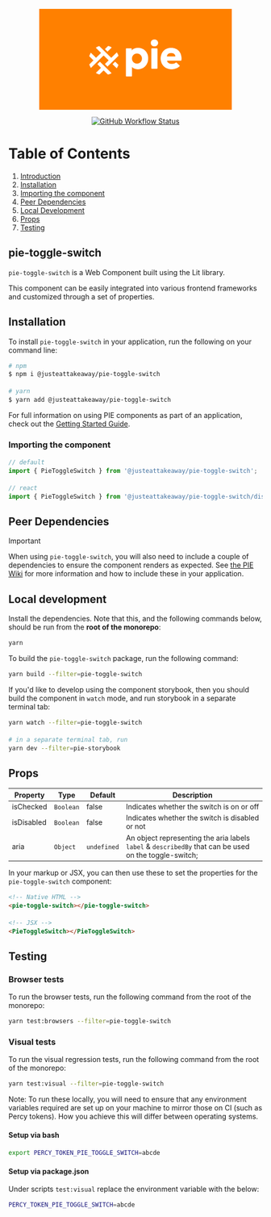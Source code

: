 <p align="center">
  <img align="center" src="../../../readme_image.png" height="200" alt="">
</p>

<p align="center">
  <a href="https://www.npmjs.com/@justeattakeaway/pie-toggle-switch">
    <img alt="GitHub Workflow Status" src="https://img.shields.io/npm/v/@justeattakeaway/pie-toggle-switch.svg">
  </a>
</p>

# Table of Contents

1. [Introduction](#pie-toggle-switch)
2. [Installation](#installation)
3. [Importing the component](#importing-the-component)
4. [Peer Dependencies](#peer-dependencies)
5. [Local Development](#local-development)
6. [Props](#props)
7. [Testing](#testing)


## pie-toggle-switch

`pie-toggle-switch` is a Web Component built using the Lit library.

This component can be easily integrated into various frontend frameworks and customized through a set of properties.


## Installation

To install `pie-toggle-switch` in your application, run the following on your command line:

```bash
# npm
$ npm i @justeattakeaway/pie-toggle-switch

# yarn
$ yarn add @justeattakeaway/pie-toggle-switch
```

For full information on using PIE components as part of an application, check out the [Getting Started Guide](https://github.com/justeattakeaway/pie/wiki/Getting-started-with-PIE-Web-Components).


### Importing the component

```js
// default
import { PieToggleSwitch } from '@justeattakeaway/pie-toggle-switch';

// react
import { PieToggleSwitch } from '@justeattakeaway/pie-toggle-switch/dist/react';
```


## Peer Dependencies

> [!IMPORTANT]
> When using `pie-toggle-switch`, you will also need to include a couple of dependencies to ensure the component renders as expected. See [the PIE Wiki](https://github.com/justeattakeaway/pie/wiki/Getting-started-with-PIE-Web-Components#expected-dependencies) for more information and how to include these in your application.


## Local development

Install the dependencies. Note that this, and the following commands below, should be run from the **root of the monorepo**:

```bash
yarn
```

To build the `pie-toggle-switch` package, run the following command:

```bash
yarn build --filter=pie-toggle-switch
```

If you'd like to develop using the component storybook, then you should build the component in `watch` mode, and run storybook in a separate terminal tab:

```bash
yarn watch --filter=pie-toggle-switch

# in a separate terminal tab, run
yarn dev --filter=pie-storybook
```


## Props

| Property | Type | Default | Description |
|---|---|---|---|
| isChecked | `Boolean` | false | Indicates whether the switch is on or off |
| isDisabled | `Boolean` | false | Indicates whether the switch is disabled or not |
| aria  | `Object`  | `undefined`  | An object representing the aria labels `label` & `describedBy` that can be used on the toggle-switch;

In your markup or JSX, you can then use these to set the properties for the `pie-toggle-switch` component:

```html
<!-- Native HTML -->
<pie-toggle-switch></pie-toggle-switch>

<!-- JSX -->
<PieToggleSwitch></PieToggleSwitch>
```

## Testing

### Browser tests

To run the browser tests, run the following command from the root of the monorepo:

```bash
yarn test:browsers --filter=pie-toggle-switch
```

### Visual tests

To run the visual regression tests, run the following command from the root of the monorepo:

```bash
yarn test:visual --filter=pie-toggle-switch
```

Note: To run these locally, you will need to ensure that any environment variables required are set up on your machine to mirror those on CI (such as Percy tokens). How you achieve this will differ between operating systems.

#### Setup via bash

```bash
export PERCY_TOKEN_PIE_TOGGLE_SWITCH=abcde
```

#### Setup via package.json

Under scripts `test:visual` replace the environment variable with the below:

```bash
PERCY_TOKEN_PIE_TOGGLE_SWITCH=abcde
```
